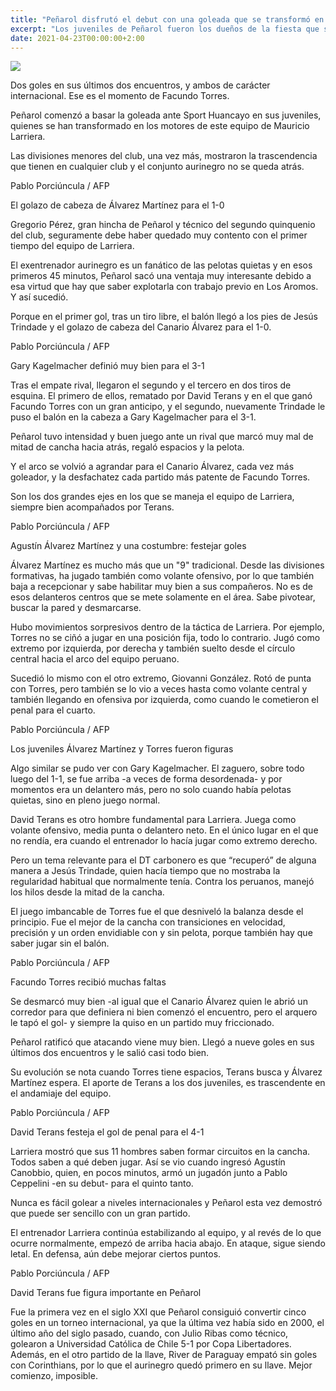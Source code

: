 ```yaml
---
title: "Peñarol disfrutó el debut con una goleada que se transformó en la fiesta de los juveniles"
excerpt: "Los juveniles de Peñarol fueron los dueños de la fiesta que se transformó en goleada ante Sport Huancayo; la dupla Torres-Álvarez Martínez sigue mostrando lo mejor de este equipo de Larriera que sigue encontrándose y es líder"
date: 2021-04-23T00:00:00+2:00
---
```



<img src="https://media.cdnp.elobservador.com.uy/042021/1619142097769/000_98K6GD.jpg?x=-36&amp;y=89&amp;width=1271&amp;height=770&amp;rotate=0&amp;scaleX=1&amp;scaleY=1&amp;ow=1243&amp;oh=1500&amp;&amp;cw=600&amp;ch=365">


Dos goles en sus últimos dos encuentros, y ambos de carácter internacional. Ese es el momento de Facundo Torres.


Peñarol comenzó a basar la goleada ante Sport Huancayo en sus juveniles, quienes se han transformado en los motores de este equipo de Mauricio Larriera.


Las divisiones menores del club, una vez más, mostraron la trascendencia que tienen en cualquier club y el conjunto aurinegro no se queda atrás.





Pablo Porciúncula / AFP


El golazo de cabeza de Álvarez Martínez para el 1-0





Gregorio Pérez, gran hincha de Peñarol y técnico del segundo quinquenio del club, seguramente debe haber quedado muy contento con el primer tiempo del equipo de Larriera.


El exentrenador aurinegro es un fanático de las pelotas quietas y en esos primeros 45 minutos, Peñarol sacó una ventaja muy interesante debido a esa virtud que hay que saber explotarla con trabajo previo en Los Aromos. Y así sucedió.


Porque en el primer gol, tras un tiro libre, el balón llegó a los pies de Jesús Trindade y el golazo de cabeza del Canario Álvarez para el 1-0.





Pablo Porciúncula / AFP


Gary Kagelmacher definió muy bien para el 3-1





Tras el empate rival, llegaron el segundo y el tercero en dos tiros de esquina. El primero de ellos, rematado por David Terans y en el que ganó Facundo Torres con un gran anticipo, y el segundo, nuevamente Trindade le puso el balón en la cabeza a Gary Kagelmacher para el 3-1.


Peñarol tuvo intensidad y buen juego ante un rival que marcó muy mal de mitad de cancha hacia atrás, regaló espacios y la pelota.


Y el arco se volvió a agrandar para el Canario Álvarez, cada vez más goleador, y la desfachatez cada partido más patente de Facundo Torres.


Son los dos grandes ejes en los que se maneja el equipo de Larriera, siempre bien acompañados por Terans.





Pablo Porciúncula / AFP


Agustín Álvarez Martínez y una costumbre: festejar goles





Álvarez Martínez es mucho más que un "9" tradicional. Desde las divisiones formativas, ha jugado también como volante ofensivo, por lo que también baja a recepcionar y sabe habilitar muy bien a sus compañeros. No es de esos delanteros centros que se mete solamente en el área. Sabe pivotear, buscar la pared y desmarcarse.


Hubo movimientos sorpresivos dentro de la táctica de Larriera. Por ejemplo, Torres no se ciñó a jugar en una posición fija, todo lo contrario. Jugó como extremo por izquierda, por derecha y también suelto desde el círculo central hacia el arco del equipo peruano.


Sucedió lo mismo con el otro extremo, Giovanni González. Rotó de punta con Torres, pero también se lo vio a veces hasta como volante central y también llegando en ofensiva por izquierda, como cuando le cometieron el penal para el cuarto.





Pablo Porciúncula / AFP


Los juveniles Álvarez Martínez y Torres fueron figuras





Algo similar se pudo ver con Gary Kagelmacher. El zaguero, sobre todo luego del 1-1, se fue arriba -a veces de forma desordenada- y por momentos era un delantero más, pero no solo cuando había pelotas quietas, sino en pleno juego normal.


David Terans es otro hombre fundamental para Larriera. Juega como volante ofensivo, media punta o delantero neto. En el único lugar en el que no rendía, era cuando el entrenador lo hacía jugar como extremo derecho.


Pero un tema relevante para el DT carbonero es que “recuperó” de alguna manera a Jesús Trindade, quien hacía tiempo que no mostraba la regularidad habitual que normalmente tenía. Contra los peruanos, manejó los hilos desde la mitad de la cancha.


El juego imbancable de Torres fue el que desniveló la balanza desde el principio. Fue el mejor de la cancha con transiciones en velocidad, precisión y un orden envidiable con y sin pelota, porque también hay que saber jugar sin el balón.





Pablo Porciúncula / AFP


Facundo Torres recibió muchas faltas





Se desmarcó muy bien -al igual que el Canario Álvarez quien le abrió un corredor para que definiera ni bien comenzó el encuentro, pero el arquero le tapó el gol- y siempre la quiso en un partido muy friccionado.


Peñarol ratificó que atacando viene muy bien. Llegó a nueve goles en sus últimos dos encuentros y le salió casi todo bien.


Su evolución se nota cuando Torres tiene espacios, Terans busca y Álvarez Martínez espera. El aporte de Terans a los dos juveniles, es trascendente en el andamiaje del equipo.





Pablo Porciúncula / AFP


David Terans festeja el gol de penal para el 4-1





Larriera mostró que sus 11 hombres saben formar circuitos en la cancha. Todos saben a qué deben jugar. Así se vio cuando ingresó Agustín Canobbio, quien, en pocos minutos, armó un jugadón junto a Pablo Ceppelini -en su debut- para el quinto tanto.


Nunca es fácil golear a niveles internacionales y Peñarol esta vez demostró que puede ser sencillo con un gran partido.


El entrenador Larriera continúa estabilizando al equipo, y al revés de lo que ocurre normalmente, empezó de arriba hacia abajo. En ataque, sigue siendo letal. En defensa, aún debe mejorar ciertos puntos.





Pablo Porciúncula / AFP


David Terans fue figura importante en Peñarol





Fue la primera vez en el siglo XXI que Peñarol consiguió convertir cinco goles en un torneo internacional, ya que la última vez había sido en 2000, el último año del siglo pasado, cuando, con Julio Ribas como técnico, golearon a Universidad Católica de Chile 5-1 por Copa Libertadores. Además, en el otro partido de la llave, River de Paraguay empató sin goles con Corinthians, por lo que el aurinegro quedó primero en su llave. Mejor comienzo, imposible.


